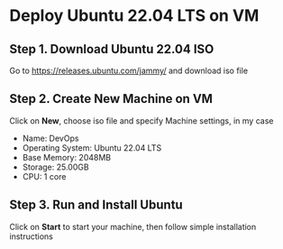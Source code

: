 # Deploy Ubuntu 22.04 LTS on VM

## Step 1. Download Ubuntu 22.04 ISO
Go to https://releases.ubuntu.com/jammy/ and download iso file

## Step 2. Create New Machine on VM
Click on **New**, choose iso file and specify Machine settings, in my case

- Name: DevOps
- Operating System: Ubuntu 22.04 LTS
- Base Memory: 2048MB
- Storage: 25.00GB
- CPU: 1 core

## Step 3. Run and Install Ubuntu
Click on **Start** to start your machine, then follow simple installation instructions
